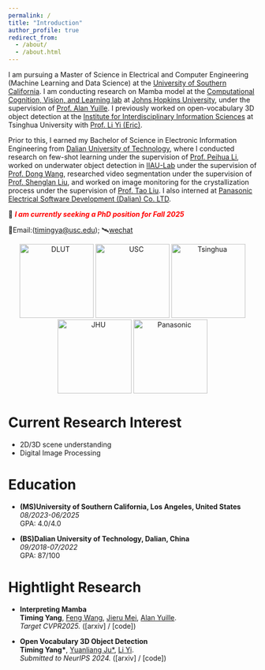 ```yaml
---
permalink: /
title: "Introduction"
author_profile: true
redirect_from: 
  - /about/
  - /about.html
---
```


I am pursuing a Master of Science in Electrical and Computer Engineering (Machine Learning and Data Science) at the [University of Southern California](https://viterbischool.usc.edu). I am conducting research on Mamba model at the [Computational Cognition, Vision, and Learning lab](https://ccvl.jhu.edu) at [Johns Hopkins University](https://www.jhu.edu), under the supervision of [Prof. Alan Yuille](https://www.cs.jhu.edu/~ayuille/). I previously worked on open-vocabulary 3D object detection at the [Institute for Interdisciplinary Information Sciences](https://iiis.tsinghua.edu.cn) at Tsinghua University with [Prof. Li Yi (Eric)](https://ericyi.github.io).

Prior to this, I earned my Bachelor of Science in Electronic Information Engineering from [Dalian University of Technology](https://www.dlut.edu.cn), where I conducted research on few-shot learning under the supervision of [Prof. Peihua Li](https://www.peihuali.org), worked on underwater object detection in [IIAU-Lab](https://futureschool.dlut.edu.cn/IIAU.htm) under the supervision of [Prof. Dong Wang](https://scholar.google.com/citations?user=nVgPQpoAAAAJ&hl=en), researched video segmentation under the supervision of [Prof. Shenglan Liu](http://faculty.dlut.edu.cn/liushenglan/en/index.htm), and worked on image monitoring for the crystallization process under the supervision of [Prof. Tao Liu](http://act.dlut.edu.cn/English.htm). I also interned at [Panasonic Electrical Software Development (Dalian) Co. LTD](https://panasonic.cn/psdcd/).

📢 <span style="color:red">***I am currently seeking a PhD position for Fall 2025***</span>

📮Email:(timingya@usc.edu);
🛰️[wechat](https://yangtiming.github.io/images/wechat.png)




<p align="center">
    <img src="https://yangtiming.github.io/images/dlut.png" alt="DLUT" width="150"/>
    <img src="https://yangtiming.github.io/images/USC.png" alt="USC" width="150"/>
    <img src="https://yangtiming.github.io/images/Tsinghua.png" alt="Tsinghua" width="150"/>
    <img src="https://yangtiming.github.io/images/jhu.png" alt="JHU" width="150"/>
    <img src="https://yangtiming.github.io/images/panasonic.png" alt="Panasonic" width="150"/>
</p>

Current Research Interest
======
* 2D/3D scene understanding
* Digital Image Processing

Education
======
* **(MS)University of Southern California, Los Angeles, United States**  
  *08/2023-06/2025*  
  GPA: 4.0/4.0

* **(BS)Dalian University of Technology, Dalian, China**  
  *09/2018-07/2022*  
  GPA: 87/100


Hightlight Research
======
* **Interpreting Mamba**  
**Timing Yang**, [Feng Wang](https://wangf3014.github.io/home/), [Jieru Mei](https://meijieru.com), [Alan Yuille](https://www.cs.jhu.edu/~ayuille/).  
*Target CVPR2025.* ([arxiv] / [code])

* **Open Vocabulary 3D Object Detection**  
**Timing Yang\***, [Yuanliang Ju\*](https://x.com/averyjuuu0213), [Li Yi](https://ericyi.github.io).  
*Submitted to NeurIPS 2024.* ([arxiv] / [code])



